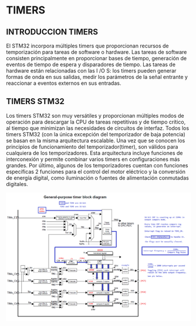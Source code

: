 # TIMERS 
## INTRODUCCION TIMERS
El STM32 incorpora múltiples timers que proporcionan recursos de temporización para tareas de software o hardware. Las tareas de software consisten principalmente en proporcionar bases de tiempo, generación de eventos de tiempo de espera y disparadores de tiempo. Las tareas de hardware están relacionadas con las I /O S: los timers pueden generar formas de onda en sus salidas, medir los parámetros de la señal entrante y reaccionar a eventos externos en sus entradas.
## TIMERS STM32
Los timers STM32 son muy versátiles y proporcionan múltiples modos de operación para descargar la CPU de tareas repetitivas y de tiempo crítico, al tiempo que minimizan las necesidades de circuitos de interfaz. Todos los timers STM32 (con la única excepción del temporizador de baja potencia) se basan en la misma arquitectura escalable. Una vez que se conocen los principios de funcionamiento del temporizador(timer), son válidos para cualquiera de los temporizadores. Esta arquitectura incluye funciones de interconexión y permite combinar varios timers en configuraciones más grandes. Por último, algunos de los temporizadores cuentan con funciones específicas 2 funciones para el control del motor eléctrico y la conversión de energía digital, como iluminación o fuentes de alimentación conmutadas digitales.

![TIM3](TIM3.png)
